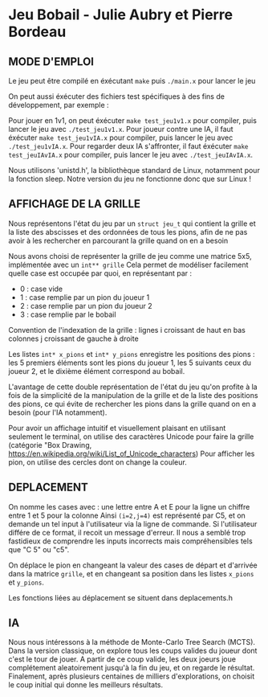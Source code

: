 # Jeu Bobail - Julie Aubry et Pierre Bordeau

## MODE D'EMPLOI

Le jeu peut être compilé en éxécutant `make` puis `./main.x` pour lancer le jeu

On peut aussi éxécuter des fichiers test spécifiques à des fins de développement, par exemple :

Pour jouer en 1v1, on peut éxécuter `make test_jeu1v1.x` pour compiler, puis lancer le jeu avec `./test_jeu1v1.x`. Pour joueur contre une IA, il faut éxécuter `make test_jeu1vIA.x` pour compiler, puis lancer le jeu avec `./test_jeu1vIA.x`. Pour regarder deux IA s'affronter, il faut éxécuter `make test_jeuIAvIA.x` pour compiler, puis lancer le jeu avec `./test_jeuIAvIA.x`.

Nous utilisons 'unistd.h', la bibliothèque standard de Linux, notamment pour la fonction sleep. Notre version du jeu ne fonctionne donc que sur Linux !

## AFFICHAGE DE LA GRILLE

Nous représentons l'état du jeu par un `struct jeu_t` qui contient la grille et la liste des abscisses et des ordonnées de tous les pions, afin de ne pas avoir à les rechercher en parcourant la grille quand on en a besoin

Nous avons choisi de représenter la grille de jeu comme une matrice 5x5, implémentée avec un `int** grille`
Cela permet de modéliser facilement quelle case est occupée par quoi, en représentant par : 
- 0 : case vide
- 1 : case remplie par un pion du joueur 1
- 2 : case remplie par un pion du joueur 2
- 3 : case remplie par le bobail
  
Convention de l'indexation de la grille :
lignes i croissant de haut en bas
colonnes j croissant de gauche à droite

Les listes `int* x_pions` et `int* y_pions` enregistre les positions des pions : les 5 premiers éléments sont les pions du joueur 1, les 5 suivants ceux du joueur 2, et le dixième élément correspond au bobail.
  
L'avantage de cette double représentation de l'état du jeu qu'on profite à la fois de la simplicité de la manipulation de la grille et de la liste des positions des pions, ce qui évite de rechercher les pions dans la grille quand on en a besoin (pour l'IA notamment).



Pour avoir un affichage intuitif et visuellement plaisant en utilisant seulement le terminal, on utilise des caractères Unicode pour faire la grille (catégorie "Box Drawing, https://en.wikipedia.org/wiki/List_of_Unicode_characters)
Pour afficher les pion, on utilise des cercles dont on change la couleur.

## DEPLACEMENT

On nomme les cases avec :
une lettre entre A et E pour la ligne
un chiffre entre 1 et 5 pour la colonne
Ainsi `(i=2,j=4)` est représenté par C5, et on demande un tel input à l'utilisateur via la ligne de commande. Si l'utilisateur différe de ce format, il recoit un message d'erreur. Il nous a semblé trop fastidieux de comprendre les inputs incorrects mais compréhensibles tels que "C 5" ou "c5".

On déplace le pion en changeant la valeur des cases de départ et d'arrivée dans la matrice `grille`, et en changeant sa position dans les listes `x_pions` et `y_pions`.

Les fonctions liées au déplacement se situent dans deplacements.h

## IA

Nous nous intéressons à la méthode de Monte-Carlo Tree Search (MCTS). Dans la version classique, on explore tous les coups valides du joueur dont c'est le tour de jouer. A partir de ce coup valide, les deux joeurs joue complétement aleatoirement jusqu'à la fin du jeu, et on regarde le résultat. Finalement, après plusieurs centaines de milliers d'explorations, on choisit le coup initial qui donne les meilleurs résultats.
